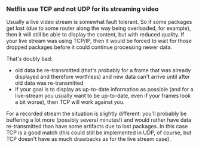 
### Netflix use TCP and not UDP for its streaming video

Usually a live video stream is somewhat fault tolerant. So if some packages get lost (due to some router along the way being overloaded, for example), then it will still be able to display the content, but with reduced quality.
If your live stream was using TCP/IP, then it would be forced to wait for those dropped packages before it could continue processing newer data.

That's doubly bad:
- old data be re-transmitted (that's probably for a frame that was already displayed and therefore worthless) and new data can't arrive until after old data was re-transmitted
- If your goal is to display as up-to-date information as possible (and for a live-stream you usually want to be up-to-date, even if your frames look a bit worse), then TCP will work against you.

For a recorded stream the situation is slightly different: you'll probably be buffering a lot more (possibly several minutes!) and would rather have data re-transmitted than have some artifacts due to lost packages. In this case TCP is a good match (this could still be implemented in UDP, of course, but TCP doesn't have as much drawbacks as for the live stream case).
